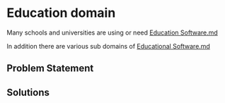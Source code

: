 # Education domain

Many schools and universities are using or need [Education Software.md](https://en.wikipedia.org/wiki/Educational_software)

In addition there are various sub domains of [Educational Software.md](https://en.wikipedia.org/wiki/List_of_educational_software)


## Problem Statement

## Solutions